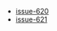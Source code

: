 - [issue-620](https://github.com/soutaro/steep/issues/620)
- [issue-621](https://github.com/soutaro/steep/issues/621)
